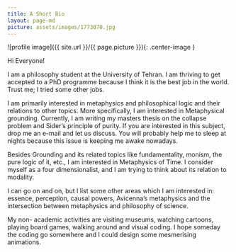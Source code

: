 ```yaml
---
title: A Short Bio
layout: page-md
picture: assets/images/1773070.jpg
---
```



![profile image]({{ site.url }}/{{ page.picture }}){: .center-image } 

Hi Everyone!

I am a philosophy student at the University of Tehran. I am thriving to get accepted to a PhD programme because I think it is the best job in the world. Trust me; I tried some other jobs.

I am primarily interested in metaphysics and philosophical logic and their relations to other topics. More specifically, I am interested in Metaphysical grounding.  Currently, I am writing my masters thesis on the collapse problem and Sider’s principle of purity. If you are interested in this subject, drop me an e-mail and let us discuss. You will probably help me to sleep at nights because this issue is keeping me awake nowadays.

Besides Grounding and its related topics like fundamentality, monism, the pure logic of it, etc., I am interested in Metaphysics of Time. I consider myself as a four dimensionalist, and I am trying to think about its relation to modality.

I can go on and on, but I list some other areas which I am interested in: essence, perception, causal powers, Avicenna’s metaphysics and the intersection between metaphysics and philosophy of science.

My non- academic activities are visiting museums, watching cartoons, playing board games, walking around and visual coding. I hope someday the coding go somewhere and I could design some mesmerising animations.


